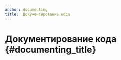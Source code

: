 ```yaml
---
anchor: documenting
title:  Документирование кода
---
```


# Документирование кода {#documenting_title}
